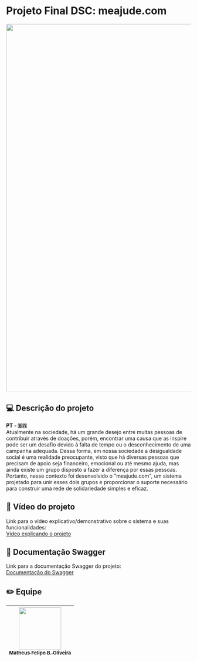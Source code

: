 # Projeto Final DSC: meajude.com

<img src="https://i.imgur.com/QoMzC5f.png" width="1000" />

## 💻 Descrição do projeto

**PT - 🇧🇷**  
Atualmente na sociedade, há um grande desejo entre muitas pessoas de contribuir através de doações, porém, encontrar uma causa que as inspire pode ser um desafio devido à falta de tempo ou o desconhecimento de uma campanha adequada. 
Dessa forma, em nossa sociedade a desigualdade social é uma realidade preocupante, visto que há diversas pessoas que precisam de apoio seja financeiro, emocional ou até mesmo ajuda, mas ainda existe um grupo disposto a fazer a diferença por essas pessoas.
Portanto, nesse contexto foi desenvolvido o "meajude.com", um sistema projetado para unir esses dois grupos e proporcionar o suporte necessário para construir uma rede de solidariedade simples e eficaz.


## 🎥 Vídeo do projeto
Link para o vídeo explicativo/demonstrativo sobre o sistema e suas funcionalidades:  
[Vídeo explicando o projeto](https://google.com)

## 📄 Documentação Swagger
Link para a documentação Swagger do projeto:  
[Documentação do Swagger](https://google.com)

## ✏️ Equipe
| [<img src="https://avatars.githubusercontent.com/u/82915269?v=4" width=115><br><sub>Matheus Felipe B. Oliveira</sub>](https://github.com/matheusfelipe20)
| :---: | 
